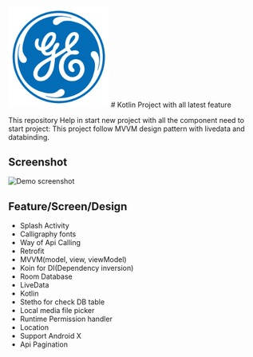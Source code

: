 <img src="demo/logo.png" width="40%" height="40%" />
# Kotlin Project with all latest feature

This repository Help in start new project with all the component need to start project:
This project follow MVVM design pattern with livedata and databinding.

Screenshot
-----------

![Demo screenshot](start_project.gif "gif demo")

## Feature/Screen/Design

* Splash Activity
* Calligraphy fonts
* Way of Api Calling
* Retrofit
* MVVM(model, view, viewModel)
* Koin for DI(Dependency inversion)
* Room Database
* LiveData
* Kotlin
* Stetho for check DB table
* Local media file picker
* Runtime Permission handler
* Location
* Support Android X
* Api Pagination


